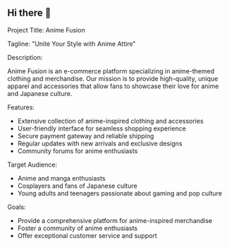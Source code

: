 ## Hi there 👋

Project Title: Anime Fusion


Tagline: "Unite Your Style with Anime Attire"


Description:


Anime Fusion is an e-commerce platform specializing in anime-themed clothing and merchandise. Our mission is to provide high-quality, unique apparel and accessories that allow fans to showcase their love for anime and Japanese culture.


Features:

- Extensive collection of anime-inspired clothing and accessories
- User-friendly interface for seamless shopping experience
- Secure payment gateway and reliable shipping
- Regular updates with new arrivals and exclusive designs
- Community forums for anime enthusiasts

Target Audience:

- Anime and manga enthusiasts
- Cosplayers and fans of Japanese culture
- Young adults and teenagers passionate about gaming and pop culture


Goals:

- Provide a comprehensive platform for anime-inspired merchandise
- Foster a community of anime enthusiasts
- Offer exceptional customer service and support
